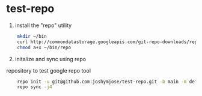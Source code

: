 # test-repo
1. install the "repo" utility


```bash
    mkdir ~/bin
    curl http://commondatastorage.googleapis.com/git-repo-downloads/repo > ~/bin/repo
    chmod a+x ~/bin/repo
```

2. initalize and sync using repo

repository to test google repo tool
```bash
    repo init -u git@github.com:joshymjose/test-repo.git -b main -m default.xml
    repo sync -j4
```
